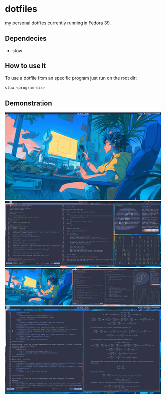 # dotfiles
my personal dotfiles currently running in Fedora 39.

## Dependecies
- stow

## How to use it 
To use a dotfile from an specific program just run on the root dir:
```bash
stow <program-dir>
```

## Demonstration
![small-monitor](images/small-monitor.png)
![big-monitor](images/big-monitor.png)
![dual-monitor](images/dual-monitor.png)
![latex](images/latex.png)
